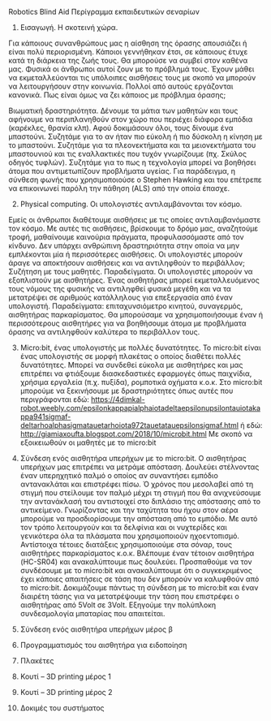Robotics Blind Aid
Περίγραμμα εκπαιδευτικών σεναρίων

1.	Εισαγωγή. Η σκοτεινή χώρα.

Για κάποιους συνανθρώπους μας η αίσθηση της όρασης απουσιάζει ή είναι πολύ περιορισμένη. Κάποιοι γεννήθηκαν έτσι, σε κάποιους έτυχε κατά τη διάρκεια της ζωής τους. Θα μπορούσε να συμβεί στον καθένα μας. Φυσικά οι άνθρωποι αυτοί ζουν με το πρόβλημά τους. Έχουν μάθει να εκμεταλλεύονται τις υπόλοιπες αισθήσεις τους με σκοπό να μπορούν να λειτουργήσουν στην κοινωνία. Πολλοί από αυτούς εργάζονται κανονικά. Πως είναι όμως να ζει κάποιος με πρόβλημα όρασης;

Βιωματική δραστηριότητα.
Δένουμε τα μάτια των μαθητών και τους αφήνουμε να περιπλανηθούν στον χώρο που περιέχει διάφορα εμπόδια (καρέκλες, θρανία κλπ). Αφού δοκιμάσουν όλοι, τους δίνουμε ένα μπαστούνι. Συζητάμε για το αν ήταν πιο εύκολη ή πιο δύσκολη η κίνηση με το μπαστούνι. Συζητάμε για τα πλεονεκτήματα και τα μειονεκτήματα του μπαστουνιού και τις εναλλακτικές που τυχόν γνωρίζουμε (πχ. Σκύλος οδηγός τυφλών). Συζητάμε για το πως η τεχνολογία μπορεί να βοηθήσει άτομα που αντιμετωπίζουν προβλήματα υγείας. Για παράδειγμα, η σύνθεση φωνής που χρησιμοποιούσε ο Stephen Hawking και του επέτρεπε να επικοινωνεί παρόλη την πάθηση (ALS) από την οποία έπασχε.

2.	Physical computing. Οι υπολογιστές αντιλαμβάνονται τον κόσμο.

Εμείς οι άνθρωποι διαθέτουμε αισθήσεις με τις οποίες αντιλαμβανόμαστε τον κόσμο. Με αυτές τις αισθήσεις, βρίσκουμε το δρόμο μας, αναζητούμε τροφή, μαθαίνουμε καινούρια πράγματα, προφυλασσόμαστε από τον κίνδυνο. Δεν υπάρχει ανθρώπινη δραστηριότητα στην οποία να μην εμπλέκονται μία ή περισσότερες αισθήσεις. Οι υπολογιστές μπορούν άραγε να αποκτήσουν αισθήσεις και να αντιληφθούν το περιβάλλον;
Συζήτηση με τους μαθητές. Παραδείγματα.
Οι υπολογιστές μπορούν να εξοπλιστούν με αισθητήρες. Ένας αισθητήρας μπορεί εκμεταλλευόμενος τους νόμους της φυσικής να αντιληφθεί φυσικά μεγέθη και να τα μετατρέψει σε αριθμούς κατάλληλους για επεξεργασία από έναν υπολογιστή. Παραδείγματα: επιταχυνσιόμετρο κινητού, συναγερμός, αισθητήρας παρκαρίσματος. Θα μπορούσαμε να χρησιμοποιήσουμε έναν ή περισσότερους αισθητήρες για να βοηθήσουμε άτομα με προβλήματα όρασης να αντιληφθούν καλύτερα το περιβάλλον τους.

3.	Micro:bit, ένας υπολογιστής με πολλές δυνατότητες.
Το micro:bit είναι ένας υπολογιστής σε μορφή πλακέτας ο οποίος διαθέτει πολλές δυνατότητες. Μπορεί να συνδεθεί εύκολα με αισθητήρες και μας επιτρέπει να φτιάξουμε διασκεδαστικές εφαρμογές όπως παιχνίδια, χρήσιμα εργαλεία (π.χ. πυξίδα), ρομποτικά οχήματα κ.ο.κ. Στο micro:bit μπορούμε να ξεκινήσουμε με δραστηριότητες όπως αυτές που περιγράφονται εδώ:
 https://4dimkal-robot.weebly.com/epsilonkappapialphaiotadeltaepsilonupsilontauiotakappa941sigmaf-deltarhoalphasigmatauetarhoiota972tauetatauepsilonsigmaf.html 
ή εδώ:
http://giamiaxoufta.blogspot.com/2018/10/microbit.html
Με σκοπό να εξοικειωθούν οι μαθητές με το micro:bit

4.	Σύνδεση ενός αισθητήρα υπερήχων με το micro:bit.
 Ο αισθητήρας υπερήχων μας επιτρέπει να μετράμε απόσταση. Δουλεύει στέλνοντας έναν υπερηχητικό παλμό ο οποίος αν συναντήσει εμπόδιο αντανακλάται και επιστρέφει πίσω. Ό χρόνος που μεσολαβεί από τη στιγμή που στείλουμε τον παλμό μέχρι τη στιγμή που θα ανιχνεύσουμε την αντανάκλασή του αντιστοιχεί στο διπλάσιο της  απόστασης από το αντικείμενο. Γνωρίζοντας και την ταχύτητα του ήχου στον αέρα μπορούμε να προσδιορίσουμε την απόσταση από το εμπόδιο. Με αυτό τον τρόπο λειτουργούν και τα δελφίνια και οι νυχτερίδες και γενικότερα όλα τα πλάσματα που χρησιμοποιούν ηχοεντοπισμό. Αντίστοιχα τέτοιες διατάξεις χρησιμοποιούμε στα σόναρ, τους αισθητήρες παρκαρίσματος κ.ο.κ. Βλέπουμε έναν τέτοιον αισθητήρα (HC-SR04) και ανακαλύπτουμε πως δουλεύει. Προσπαθούμε να τον συνδέσουμε με το micro:bit και ανακαλύπτουμε ότι ο συγκεκριμένος έχει κάποιες απαιτήσεις σε τάση που δεν μπορούν να καλυφθούν από το micro:bit. Δοκιμάζουμε πάντως τη σύνδεση με το micro:bit και έναν διαιρέτη τάσης για να μετατρέψουμε την τάση που επιστρέφει ο αισθητήρας από 5Volt σε 3Volt. Εξηγούμε την πολύπλοκη συνδεσμολογία μπαταρίας που απαιτείται.
5.	Σύνδεση ενός αισθητήρα υπερήχων μέρος β


6.	Προγραμματισμός του αισθητήρα για ειδοποίηση

7.	Πλακέτες

8.	Κουτί – 3D printing μέρος 1

9.	Κουτί – 3D printing μέρος 2

10.	Δοκιμές του συστήματος
